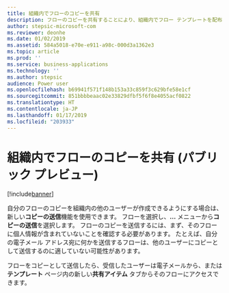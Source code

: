 ```yaml
---
title: 組織内でフローのコピーを共有
description: フローのコピーを共有することにより、組織内でフロー テンプレートを配布できます。
author: stepsic-microsoft-com
ms.reviewer: deonhe
ms.date: 01/02/2019
ms.assetid: 584a5018-e70e-e911-a98c-000d3a1362e3
ms.topic: article
ms.prod: ''
ms.service: business-applications
ms.technology: ''
ms.author: stepsic
audience: Power user
ms.openlocfilehash: b69941f571f148b153a33c859f3c629bfe58e1cf
ms.sourcegitcommit: 851bbbbeaac02e33829dfbf5f6f8e4055acf0822
ms.translationtype: HT
ms.contentlocale: ja-JP
ms.lasthandoff: 01/17/2019
ms.locfileid: "203933"
---
```

# <a name="share-copies-of-flows-inside-organizations-public-preview"></a>組織内でフローのコピーを共有 (パブリック プレビュー)


[!include[banner](../../includes/banner.md)]

自分のフローのコピーを組織内の他のユーザーが作成できるようにする場合は、新しい**コピーの送信**機能を使用できます。 フローを選択し、**...** メニューから**コピーの送信**を選択します。 フローのコピーを送信するには、まず、そのフローに個人情報が含まれていないことを確認する必要があります。 たとえば、自分の電子メール アドレス宛に何かを送信するフローは、他のユーザーにコピーとして送信するのに適していない可能性があります。

フローをコピーとして送信したら、受信したユーザーは電子メールから、または**テンプレート** ページ内の新しい**共有アイテム** タブからそのフローにアクセスできます。
